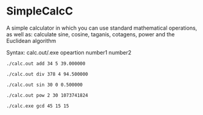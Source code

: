 # SimpleCalcC
A simple calculator 
in which you can use standard mathematical operations, as well as:
calculate sine, cosine, taganis, cotagens, power and the Euclidean algorithm

Syntax: calc.out/.exe opeartion number1 number2

`
./calc.out add 34 5
39.000000
`

`
./calc.out div 378 4
94.500000
`

`
./calc.out sin 30 0
0.500000
`

`
./calc.out pow 2 30
1073741824
`

`
./calc.exe gcd 45 15
15
`
